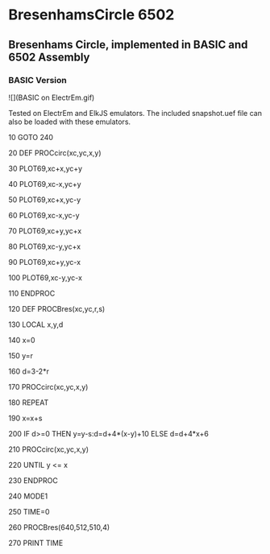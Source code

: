 # BresenhamsCircle 6502
## Bresenhams Circle, implemented in BASIC and 6502 Assembly

### BASIC Version

![](BASIC on ElectrEm.gif)

Tested on ElectrEm and ElkJS emulators.
The included snapshot.uef file can also be loaded with these emulators.

10 GOTO 240

20 DEF PROCcirc(xc,yc,x,y)

30 PLOT69,xc+x,yc+y

40 PLOT69,xc-x,yc+y

50 PLOT69,xc+x,yc-y

60 PLOT69,xc-x,yc-y

70 PLOT69,xc+y,yc+x

80 PLOT69,xc-y,yc+x

90 PLOT69,xc+y,yc-x

100 PLOT69,xc-y,yc-x

110 ENDPROC

120 DEF PROCBres(xc,yc,r,s)

130 LOCAL x,y,d

140 x=0

150 y=r

160 d=3-2*r

170 PROCcirc(xc,yc,x,y)

180 REPEAT

190 x=x+s

200 IF d>=0 THEN y=y-s:d=d+4*(x-y)+10 ELSE d=d+4*x+6

210 PROCcirc(xc,yc,x,y)

220 UNTIL y <= x

230 ENDPROC

240 MODE1

250 TIME=0

260 PROCBres(640,512,510,4)

270 PRINT TIME
